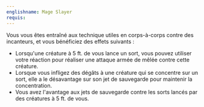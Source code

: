 ```yaml
---
englishname: Mage Slayer
requis:
---
```

Vous vous êtes entraîné aux technique utiles en corps-à-corps contre des incanteurs, et vous bénéficiez des effets suivants : 

 - Lorsqu'une créature à 5 ft. de vous lance un sort, vous pouvez utiliser votre réaction pour réaliser une attaque armée de mêlée contre cette créature.
 - Lorsque vous infligez des dégâts à une créature qui se concentre sur un sort, elle a le désavantage sur son jet de sauvegarde pour maintenir la concentration.
 - Vous avez l'avantage aux jets de sauvegarde contre les sorts lancés par des créatures à 5 ft. de vous.
